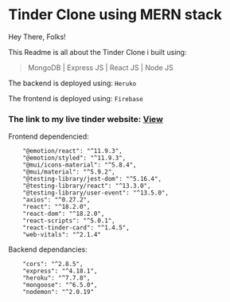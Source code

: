 # **Tinder Clone using MERN stack**

Hey There, Folks!

This Readme is all about the Tinder Clone i built using:
> MongoDB | Express JS | React JS | Node JS

The backend is deployed using: 
```Heruko```

The frontend is deployed using: 
```Firebase```

### The link to my live tinder website: [View](https://tinder-clone-4b4dd.web.app/)

Frontend dependencied:
```
    "@emotion/react": "^11.9.3",
    "@emotion/styled": "^11.9.3",
    "@mui/icons-material": "^5.8.4",
    "@mui/material": "^5.9.2",
    "@testing-library/jest-dom": "^5.16.4",
    "@testing-library/react": "^13.3.0",
    "@testing-library/user-event": "^13.5.0",
    "axios": "^0.27.2",
    "react": "^18.2.0",
    "react-dom": "^18.2.0",
    "react-scripts": "^5.0.1",
    "react-tinder-card": "^1.4.5",
    "web-vitals": "^2.1.4"
```

Backend dependancies:
```
    "cors": "^2.8.5",
    "express": "^4.18.1",
    "heroku": "^7.7.8",
    "mongoose": "^6.5.0",
    "nodemon": "^2.0.19"
```
